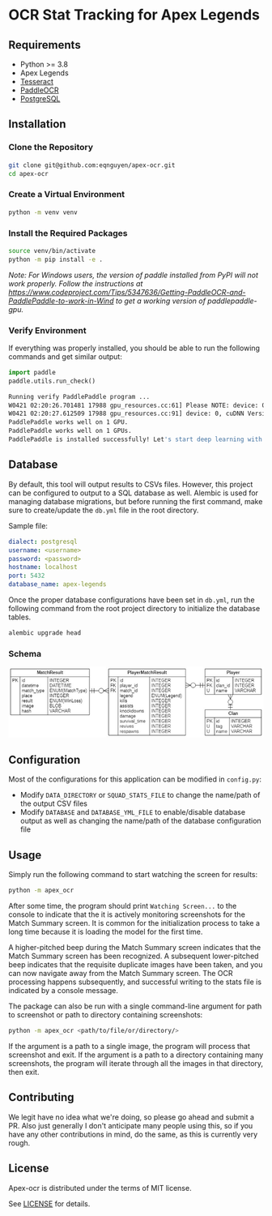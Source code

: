 # OCR Stat Tracking for Apex Legends

## Requirements

[requirements]: #requirements

- Python >= 3.8
- Apex Legends
- [Tesseract](https://github.com/tesseract-ocr/tesseract/wiki)
- [PaddleOCR](https://github.com/PaddlePaddle/PaddleOCR)
- [PostgreSQL](https://www.postgresql.org/)

## Installation

[installation]: #installation

### Clone the Repository

```bash
git clone git@github.com:eqnguyen/apex-ocr.git
cd apex-ocr
```

### Create a Virtual Environment

```bash
python -m venv venv
```

### Install the Required Packages

```bash
source venv/bin/activate
python -m pip install -e .
```

_Note: For Windows users, the version of paddle installed from PyPI will not work properly. Follow the instructions at https://www.codeproject.com/Tips/5347636/Getting-PaddleOCR-and-PaddlePaddle-to-work-in-Wind to get a working version of paddlepaddle-gpu._

### Verify Environment

If everything was properly installed, you should be able to run the following commands and get similar output:

```python
import paddle
paddle.utils.run_check()
```

```bash
Running verify PaddlePaddle program ...
W0421 02:20:26.701481 17988 gpu_resources.cc:61] Please NOTE: device: 0, GPU Compute Capability: 8.6, Driver API Version: 12.1, Runtime API Version: 11.7
W0421 02:20:27.612509 17988 gpu_resources.cc:91] device: 0, cuDNN Version: 8.8.
PaddlePaddle works well on 1 GPU.
PaddlePaddle works well on 1 GPUs.
PaddlePaddle is installed successfully! Let's start deep learning with PaddlePaddle now.
```

## Database

[database]: #database

By default, this tool will output results to CSVs files. However, this project can be configured to output to a SQL database as well. Alembic is used for managing database migrations, but before running the first command, make sure to create/update the `db.yml` file in the root directory.

Sample file:

```yaml
dialect: postgresql
username: <username>
password: <password>
hostname: localhost
port: 5432
database_name: apex-legends
```

Once the proper database configurations have been set in `db.yml`, run the following command from the root project directory to initialize the database tables.

```bash
alembic upgrade head
```

### Schema

![Database Schema](./docs/database_schema.jpg)

## Configuration

[configuration]: #configuration

Most of the configurations for this application can be modified in `config.py`:

- Modify `DATA_DIRECTORY` or `SQUAD_STATS_FILE` to change the name/path of the output CSV files
- Modify `DATABASE` and `DATABASE_YML_FILE` to enable/disable database output as well as changing the name/path of the database configuration file

## Usage

[usage]: #usage

Simply run the following command to start watching the screen for results:

```bash
python -m apex_ocr
```

After some time, the program should print `Watching Screen...` to the console to indicate that the it is actively monitoring screenshots for the Match Summary screen. It is common for the initialization process to take a long time because it is loading the model for the first time.

A higher-pitched beep during the Match Summary screen indicates that the Match Summary screen has been recognized. A subsequent lower-pitched beep indicates that the requisite duplicate images have been taken, and you can now navigate away from the Match Summary screen. The OCR processing happens subsequently, and successful writing to the stats file is indicated by a console message.

The package can also be run with a single command-line argument for path to screenshot or path to directory containing screenshots:

```bash
python -m apex_ocr <path/to/file/or/directory/>
```

If the argument is a path to a single image, the program will process that screenshot and exit. If the argument is a path to a directory containing many screenshots, the program will iterate through all the images in that directory, then exit. 

## Contributing

[contributing]: #contributing

We legit have no idea what we're doing, so please go ahead and submit a PR. Also just generally I don't anticipate many people using this, so if you have any other contributions in mind, do the same, as this is currently very rough.

## License

[license]: #license

Apex-ocr is distributed under the terms of MIT license.

See [LICENSE](LICENSE) for details.
